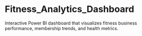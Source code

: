 # Fitness_Analytics_Dashboard
Interactive Power BI dashboard that visualizes fitness business performance, membership trends, and health metrics.
